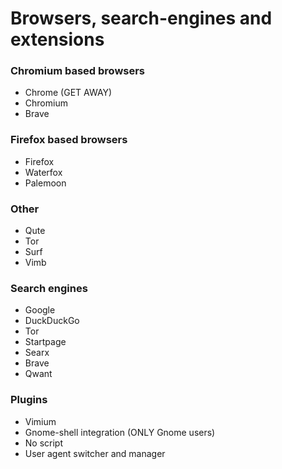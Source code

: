
# Browsers, search-engines and extensions

### Chromium based browsers

- Chrome (GET AWAY)
- Chromium
- Brave

### Firefox based browsers

- Firefox
- Waterfox
- Palemoon

### Other

- Qute
- Tor
- Surf
- Vimb

### Search engines

- Google
- DuckDuckGo
- Tor
- Startpage
- Searx
- Brave
- Qwant

### Plugins

- Vimium
- Gnome-shell integration (ONLY Gnome users)
- No script
- User agent switcher and manager

